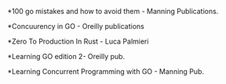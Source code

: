 
*100 go mistakes and how to avoid them - Manning Publications.  

*Concuurency in GO - Oreilly publications

*Zero To Production In Rust - Luca Palmieri

*Learning GO edition 2- Oreilly pub.

*Learning Concurrent Programming with GO - Manning Pub.
